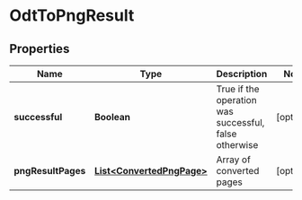 
# OdtToPngResult

## Properties
Name | Type | Description | Notes
------------ | ------------- | ------------- | -------------
**successful** | **Boolean** | True if the operation was successful, false otherwise |  [optional]
**pngResultPages** | [**List&lt;ConvertedPngPage&gt;**](ConvertedPngPage.md) | Array of converted pages |  [optional]



